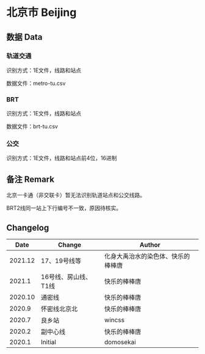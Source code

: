 # 北京市 Beijing

## 数据 Data

### 轨道交通

识别方式：1E文件，线路和站点

数据文件：metro-tu.csv

### BRT

识别方式：1E文件，线路和站点

数据文件：brt-tu.csv

### 公交

识别方式：1E文件，线路和站点前4位，16进制

## 备注 Remark

北京一卡通（非交联卡）暂无法识别轨道站点和公交线路。

BRT2线同一站上下行编号不一致，原因待核实。

## Changelog

Date | Change | Author
-----|--------|-------
2021.12 | 17、19号线等 | 化身大禹治水的染色体、快乐的棒棒唐
2021.1 | 16号线、房山线、T1线 | 快乐的棒棒唐
2020.10 | 通密线 | 快乐的棒棒唐
2020.9 | 怀密线北京北 | 快乐的棒棒唐
2020.7 | 良乡站 | wincss
2020.2 | 副中心线 | 快乐的棒棒唐
2020.1 | Initial | domosekai

